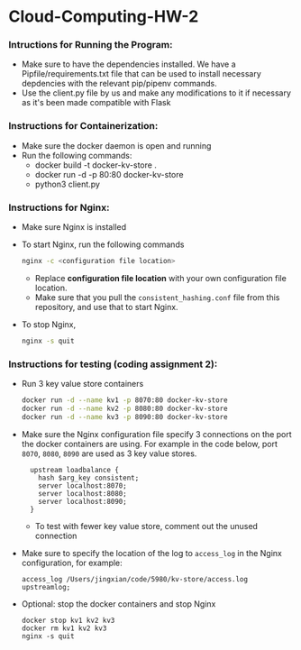 # Cloud-Computing-HW-2

### Intructions for Running the Program:

- Make sure to have the dependencies installed. We have a Pipfile/requirements.txt file that can be used to install necessary depdencies with the relevant pip/pipenv commands.
- Use the client.py file by us and make any modifications to it if necessary as it's been made compatible with Flask

### Instructions for Containerization:

- Make sure the docker daemon is open and running
- Run the following commands:
  - docker build -t docker-kv-store .
  - docker run -d -p 80:80 docker-kv-store
  - python3 client.py

### Instructions for Nginx:

- Make sure Nginx is installed
- To start Nginx, run the following commands

  ```bash
  nginx -c <configuration file location>
  ```

  - Replace **configuration file location** with your own configuration file location.
  - Make sure that you pull the `consistent_hashing.conf` file from this repository, and use that to start Nginx.

- To stop Nginx,
  ```bash
  nginx -s quit
  ```

### Instructions for testing (coding assignment 2):

- Run 3 key value store containers

  ```bash
  docker run -d --name kv1 -p 8070:80 docker-kv-store
  docker run -d --name kv2 -p 8080:80 docker-kv-store
  docker run -d --name kv3 -p 8090:80 docker-kv-store
  ```

- Make sure the Nginx configuration file specify 3 connections on the port the docker containers are using. For example in the code below, port `8070`, `8080`, `8090` are used as 3 key value stores.

  ```
    upstream loadbalance {
      hash $arg_key consistent;
      server localhost:8070;
      server localhost:8080;
      server localhost:8090;
    }
  ```

  - To test with fewer key value store, comment out the unused connection

- Make sure to specify the location of the log to `access_log` in the Nginx configuration, for example:

  ```
  access_log /Users/jingxian/code/5980/kv-store/access.log upstreamlog;
  ```

- Optional: stop the docker containers and stop Nginx
  ```
  docker stop kv1 kv2 kv3
  docker rm kv1 kv2 kv3
  nginx -s quit
  ```
